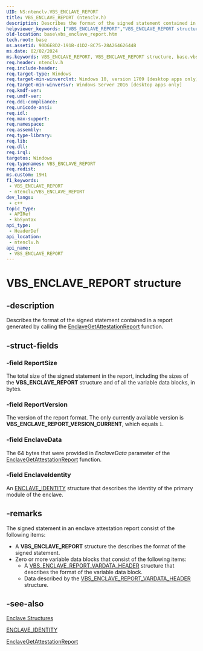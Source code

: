 ```yaml
---
UID: NS:ntenclv.VBS_ENCLAVE_REPORT
title: VBS_ENCLAVE_REPORT (ntenclv.h)
description: Describes the format of the signed statement contained in a report generated by calling the EnclaveGetAttestationReport function.
helpviewer_keywords: ["VBS_ENCLAVE_REPORT","VBS_ENCLAVE_REPORT structure","base.vbs_enclave_report","ntenclv/VBS_ENCLAVE_REPORT"]
old-location: base\vbs_enclave_report.htm
tech.root: base
ms.assetid: 90D6E8D2-191B-41D2-8C75-28A26462644B
ms.date: 02/02/2024
ms.keywords: VBS_ENCLAVE_REPORT, VBS_ENCLAVE_REPORT structure, base.vbs_enclave_report, ntenclv/VBS_ENCLAVE_REPORT
req.header: ntenclv.h
req.include-header: 
req.target-type: Windows
req.target-min-winverclnt: Windows 10, version 1709 [desktop apps only]
req.target-min-winversvr: Windows Server 2016 [desktop apps only]
req.kmdf-ver: 
req.umdf-ver: 
req.ddi-compliance: 
req.unicode-ansi: 
req.idl: 
req.max-support: 
req.namespace: 
req.assembly: 
req.type-library: 
req.lib: 
req.dll: 
req.irql: 
targetos: Windows
req.typenames: VBS_ENCLAVE_REPORT
req.redist: 
ms.custom: 19H1
f1_keywords:
 - VBS_ENCLAVE_REPORT
 - ntenclv/VBS_ENCLAVE_REPORT
dev_langs:
 - c++
topic_type:
 - APIRef
 - kbSyntax
api_type:
 - HeaderDef
api_location:
 - ntenclv.h
api_name:
 - VBS_ENCLAVE_REPORT
---
```


# VBS_ENCLAVE_REPORT structure

## -description

Describes the format of the signed statement contained in a report generated by calling the [EnclaveGetAttestationReport](../winenclaveapi/nf-winenclaveapi-enclavegetattestationreport.md) function.

## -struct-fields

### -field ReportSize

The total size of the signed statement in the report, including the sizes of the **VBS_ENCLAVE_REPORT** structure and of all the variable data blocks, in bytes.

### -field ReportVersion

The version of the report format. The only currently available version is **VBS_ENCLAVE_REPORT_VERSION_CURRENT**, which equals `1`.

### -field EnclaveData

The 64 bytes that were provided in *EnclaveData* parameter of the [EnclaveGetAttestationReport](../winenclaveapi/nf-winenclaveapi-enclavegetattestationreport.md) function.

### -field EnclaveIdentity

An [ENCLAVE_IDENTITY](ns-ntenclv-enclave_identity.md) structure that describes the identity of the primary module of the enclave.

## -remarks

The signed statement in an enclave attestation report consist of the following items:

- A **VBS_ENCLAVE_REPORT** structure the describes the format of the signed statement.
- Zero or more variable data blocks that consist of the following items:
  - A [VBS_ENCLAVE_REPORT_VARDATA_HEADER](ns-ntenclv-vbs_enclave_report_vardata_header.md) structure that describes the format of the variable data block.
  - Data described by the [VBS_ENCLAVE_REPORT_VARDATA_HEADER](ns-ntenclv-vbs_enclave_report_vardata_header.md) structure.

## -see-also

[Enclave Structures](/windows/win32/trusted-execution/enclaves-structures)

[ENCLAVE_IDENTITY](ns-ntenclv-enclave_identity.md)

[EnclaveGetAttestationReport](../winenclaveapi/nf-winenclaveapi-enclavegetattestationreport.md)
